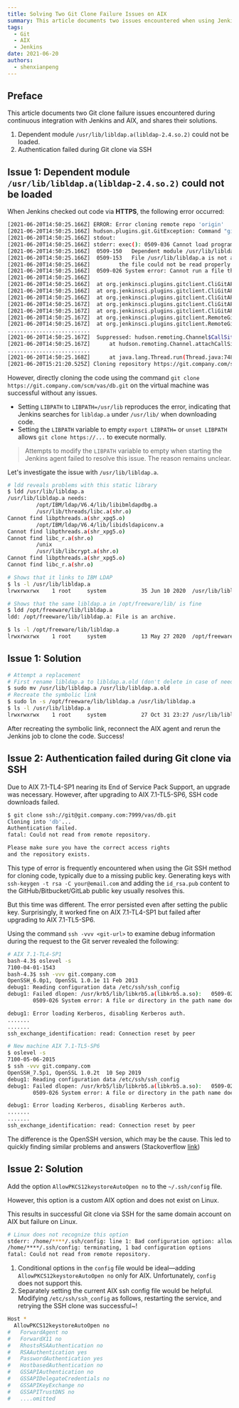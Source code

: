 ```yaml
---
title: Solving Two Git Clone Failure Issues on AIX
summary: This article documents two issues encountered when using Jenkins for Git clone on AIX and their solutions, including dependent library loading failure and SSH authentication failure.
tags:
  - Git
  - AIX
  - Jenkins
date: 2021-06-20
authors:
  - shenxianpeng
---
```


## Preface

This article documents two Git clone failure issues encountered during continuous integration with Jenkins and AIX, and shares their solutions.

1. Dependent module `/usr/lib/libldap.a(libldap-2.4.so.2)` could not be loaded.
2. Authentication failed during Git clone via SSH


## Issue 1: Dependent module `/usr/lib/libldap.a(libldap-2.4.so.2)` could not be loaded

When Jenkins checked out code via **HTTPS**, the following error occurred:

```bash
[2021-06-20T14:50:25.166Z] ERROR: Error cloning remote repo 'origin'
[2021-06-20T14:50:25.166Z] hudson.plugins.git.GitException: Command "git fetch --tags --force --progress --depth=1 -- https://git.company.com/scm/vas/db.git +refs/heads/*:refs/remotes/origin/*" returned status code 128:
[2021-06-20T14:50:25.166Z] stdout:
[2021-06-20T14:50:25.166Z] stderr: exec(): 0509-036 Cannot load program /opt/freeware/libexec64/git-core/git-remote-https because of the following errors:
[2021-06-20T14:50:25.166Z] 	0509-150   Dependent module /usr/lib/libldap.a(libldap-2.4.so.2) could not be loaded.
[2021-06-20T14:50:25.166Z] 	0509-153   File /usr/lib/libldap.a is not an archive or
[2021-06-20T14:50:25.166Z] 		   the file could not be read properly.
[2021-06-20T14:50:25.166Z] 	0509-026 System error: Cannot run a file that does not have a valid format.
[2021-06-20T14:50:25.166Z]
[2021-06-20T14:50:25.166Z] 	at org.jenkinsci.plugins.gitclient.CliGitAPIImpl.launchCommandIn(CliGitAPIImpl.java:2450)
[2021-06-20T14:50:25.166Z] 	at org.jenkinsci.plugins.gitclient.CliGitAPIImpl.launchCommandWithCredentials(CliGitAPIImpl.java:2051)
[2021-06-20T14:50:25.166Z] 	at org.jenkinsci.plugins.gitclient.CliGitAPIImpl.access$500(CliGitAPIImpl.java:84)
[2021-06-20T14:50:25.167Z] 	at org.jenkinsci.plugins.gitclient.CliGitAPIImpl$1.execute(CliGitAPIImpl.java:573)
[2021-06-20T14:50:25.167Z] 	at org.jenkinsci.plugins.gitclient.CliGitAPIImpl$2.execute(CliGitAPIImpl.java:802)
[2021-06-20T14:50:25.167Z] 	at org.jenkinsci.plugins.gitclient.RemoteGitImpl$CommandInvocationHandler$GitCommandMasterToSlaveCallable.call(RemoteGitImpl.java:161)
[2021-06-20T14:50:25.167Z] 	at org.jenkinsci.plugins.gitclient.RemoteGitImpl$CommandInvocationHandler$GitCommandMasterToSlaveCallable.call(RemoteGitImpl.java:154)
..........................
[2021-06-20T14:50:25.167Z] 	Suppressed: hudson.remoting.Channel$CallSiteStackTrace: Remote call to aix-devasbld-01
[2021-06-20T14:50:25.167Z] 		at hudson.remoting.Channel.attachCallSiteStackTrace(Channel.java:1800)
..........................
[2021-06-20T14:50:25.168Z] 		at java.lang.Thread.run(Thread.java:748)
[2021-06-20T15:21:20.525Z] Cloning repository https://git.company.com/scm/vas/db.git
```

However, directly cloning the code using the command `git clone https://git.company.com/scm/vas/db.git` on the virtual machine was successful without any issues.

* Setting `LIBPATH` to `LIBPATH=/usr/lib` reproduces the error, indicating that Jenkins searches for `libldap.a` under `/usr/lib/` when downloading code.
* Setting the `LIBPATH` variable to empty `export LIBPATH=` or `unset LIBPATH` allows `git clone https://...` to execute normally.

> Attempts to modify the `LIBPATH` variable to empty when starting the Jenkins agent failed to resolve this issue.  The reason remains unclear.

Let's investigate the issue with `/usr/lib/libldap.a`.

```bash
# ldd reveals problems with this static library
$ ldd /usr/lib/libldap.a
/usr/lib/libldap.a needs:
         /opt/IBM/ldap/V6.4/lib/libibmldapdbg.a
         /usr/lib/threads/libc.a(shr.o)
Cannot find libpthreads.a(shr_xpg5.o)
         /opt/IBM/ldap/V6.4/lib/libidsldapiconv.a
Cannot find libpthreads.a(shr_xpg5.o)
Cannot find libc_r.a(shr.o)
         /unix
         /usr/lib/libcrypt.a(shr.o)
Cannot find libpthreads.a(shr_xpg5.o)
Cannot find libc_r.a(shr.o)

# Shows that it links to IBM LDAP
$ ls -l /usr/lib/libldap.a
lrwxrwxrwx    1 root     system           35 Jun 10 2020  /usr/lib/libldap.a -> /opt/IBM/ldap/V6.4/lib/libidsldap.a

# Shows that the same libldap.a in /opt/freeware/lib/ is fine
$ ldd /opt/freeware/lib/libldap.a
ldd: /opt/freeware/lib/libldap.a: File is an archive.

$ ls -l /opt/freeware/lib/libldap.a
lrwxrwxrwx    1 root     system           13 May 27 2020  /opt/freeware/lib/libldap.a -> libldap-2.4.a
```

## Issue 1: Solution

```bash
# Attempt a replacement
# First rename libldap.a to libldap.a.old (don't delete in case of needing to restore)
$ sudo mv /usr/lib/libldap.a /usr/lib/libldap.a.old
# Recreate the symbolic link
$ sudo ln -s /opt/freeware/lib/libldap.a /usr/lib/libldap.a
$ ls -l /usr/lib/libldap.a
lrwxrwxrwx    1 root     system           27 Oct 31 23:27 /usr/lib/libldap.a -> /opt/freeware/lib/libldap.a
```

After recreating the symbolic link, reconnect the AIX agent and rerun the Jenkins job to clone the code.  Success!


## Issue 2: Authentication failed during Git clone via SSH

Due to AIX 7.1-TL4-SP1 nearing its End of Service Pack Support, an upgrade was necessary. However, after upgrading to AIX 7.1-TL5-SP6, SSH code downloads failed.

```bash
$ git clone ssh://git@git.company.com:7999/vas/db.git
Cloning into 'db'...
Authentication failed.
fatal: Could not read from remote repository.

Please make sure you have the correct access rights
and the repository exists.
```

This type of error is frequently encountered when using the Git SSH method for cloning code, typically due to a missing public key.  Generating keys with `ssh-keygen -t rsa -C your@email.com` and adding the `id_rsa.pub` content to the GitHub/Bitbucket/GitLab public key usually resolves this.

But this time was different.  The error persisted even after setting the public key.  Surprisingly, it worked fine on AIX 7.1-TL4-SP1 but failed after upgrading to AIX 7.1-TL5-SP6.

Using the command `ssh -vvv <git-url>` to examine debug information during the request to the Git server revealed the following:

```bash
# AIX 7.1-TL4-SP1
bash-4.3$ oslevel -s
7100-04-01-1543
bash-4.3$ ssh -vvv git.company.com
OpenSSH_6.0p1, OpenSSL 1.0.1e 11 Feb 2013
debug1: Reading configuration data /etc/ssh/ssh_config
debug1: Failed dlopen: /usr/krb5/lib/libkrb5.a(libkrb5.a.so):   0509-022 Cannot load module /usr/krb5/lib/libkrb5.a(libkrb5.a.so).
        0509-026 System error: A file or directory in the path name does not exist.

debug1: Error loading Kerberos, disabling Kerberos auth.
.......
.......
ssh_exchange_identification: read: Connection reset by peer
```

```bash
# New machine AIX 7.1-TL5-SP6
$ oslevel -s
7100-05-06-2015
$ ssh -vvv git.company.com
OpenSSH_7.5p1, OpenSSL 1.0.2t  10 Sep 2019
debug1: Reading configuration data /etc/ssh/ssh_config
debug1: Failed dlopen: /usr/krb5/lib/libkrb5.a(libkrb5.a.so):   0509-022 Cannot load module /usr/krb5/lib/libkrb5.a(libkrb5.a.so).
        0509-026 System error: A file or directory in the path name does not exist.

debug1: Error loading Kerberos, disabling Kerberos auth.
.......
.......
ssh_exchange_identification: read: Connection reset by peer
```

The difference is the OpenSSH version, which may be the cause. This led to quickly finding similar problems and answers (Stackoverflow [link](https://stackoverflow.com/questions/54191112/bitbucket-ssh-clone-on-aix-7-1-fails))

## Issue 2: Solution

Add the option `AllowPKCS12keystoreAutoOpen no` to the `~/.ssh/config` file.

However, this option is a custom AIX option and does not exist on Linux.

This results in successful Git clone via SSH for the same domain account on AIX but failure on Linux.

```bash
# Linux does not recognize this option
stderr: /home/****/.ssh/config: line 1: Bad configuration option: allowpkcs12keystoreautoopen
/home/****/.ssh/config: terminating, 1 bad configuration options
fatal: Could not read from remote repository.
```

1. Conditional options in the `config` file would be ideal—adding `AllowPKCS12keystoreAutoOpen no` only for AIX. Unfortunately, `config` does not support this.
2.  Separately setting the current AIX ssh config file would be helpful. Modifying `/etc/ssh/ssh_config` as follows, restarting the service, and retrying the SSH clone was successful~!

```bash
Host *
  AllowPKCS12keystoreAutoOpen no
#   ForwardAgent no
#   ForwardX11 no
#   RhostsRSAAuthentication no
#   RSAAuthentication yes
#   PasswordAuthentication yes
#   HostbasedAuthentication no
#   GSSAPIAuthentication no
#   GSSAPIDelegateCredentials no
#   GSSAPIKeyExchange no
#   GSSAPITrustDNS no
#   ....omitted
```